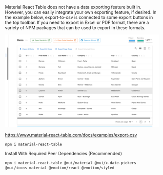 

Material React Table does not have a data exporting feature built in. However, you can easily integrate your own exporting feature, if desired.
In the example below, export-to-csv is connected to some export buttons in the top toolbar. If you need to export in Excel or PDF format, there are a variety of NPM packages that can be used to export in these formats.

![react_table](img/table_react.png)

https://www.material-react-table.com/docs/examples/export-csv



    npm i material-react-table

Install With Required Peer Dependencies (Recommended)

    npm i material-react-table @mui/material @mui/x-date-pickers @mui/icons-material @emotion/react @emotion/styled

